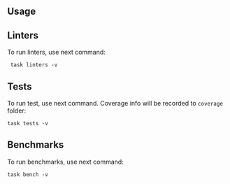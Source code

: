 ## Usage



## Linters

To run linters, use next command:
```shell
 task linters -v
```

## Tests

To run test, use next command. Coverage info will be
recorded to ```coverage``` folder:
```shell
task tests -v
```

## Benchmarks

To run benchmarks, use next command:
```shell
task bench -v
```
